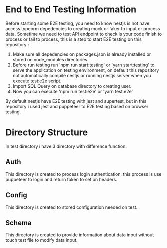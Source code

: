 # End to End Testing Information
Before starting some E2E testing, you need to know nestjs is not have access typeorm depedencies to creating mock or faker to input or process data. Sometime we need to test API endpoint to check is your code finish to process or fail to process, this is a step to start E2E testing on this repository :

1. Make sure all depedencies on packages.json is already installed or stored on node_modules directories.
2. Before run testing run 'npm run start:testing' or 'yarn start:testing' to serve the application on testing environment, on default this repository not automatically compile nestjs or running nestjs server when you execute test:e2e script.
3. Import SQL Query on database directory to creating user.
4. Now you can execute 'npm run test:e2e' or 'yarn test:e2e'

By default nestjs have E2E testing with jest and supertest, but in this repository i used jest and puppeteer to E2E testing based on browser testing.

# Directory Structure
In test directory i have 3 directory with difference function.

## Auth
This directory is created to process login authentication, this process is use puppeteer to login and return token to set on headers.

## Config
This directory is created to stored configuration needed on test.

## Schema
This directory is created to provide information about data input without touch test file to modify data input.

